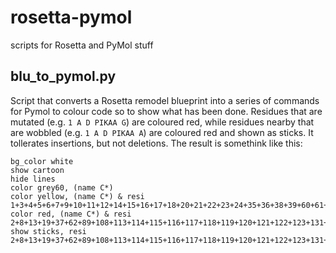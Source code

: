 # rosetta-pymol
scripts for Rosetta and PyMol stuff

## blu_to_pymol.py
Script that converts a Rosetta remodel blueprint into a series of commands for Pymol to colour code so to show what has been done.
Residues that are mutated (e.g. `1 A D PIKAA G`) are coloured red, while residues nearby that are wobbled (e.g. `1 A D PIKAA A`) are coloured red and shown as sticks.
It tollerates insertions, but not deletions.
The result is somethink like this:

    bg_color white
    show cartoon
    hide lines
    color grey60, (name C*)
    color yellow, (name C*) & resi 1+3+4+5+6+7+9+10+11+12+14+15+16+17+18+20+21+22+23+24+35+36+38+39+60+61+63+64+81+82+83+84+85+86+87+88+90+96+97+98+107+109+110+111+112+124+130
    color red, (name C*) & resi 2+8+13+19+37+62+89+108+113+114+115+116+117+118+119+120+121+122+123+131+132+133+134+135
    show sticks, resi 2+8+13+19+37+62+89+108+113+114+115+116+117+118+119+120+121+122+123+131+132+133+134+135


